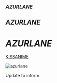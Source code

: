 ### ***AZURLANE***

## ***AZURLANE***

# ***AZURLANE***

[KISSANIME](https://www.kiss-anime.ws)

![azurlane](https://static.zerochan.net/Atago.%28Azur.Lane%29.full.2241362.jpg)

Update to inform
